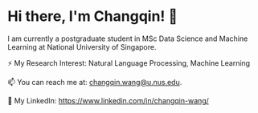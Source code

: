# Hi there, I'm Changqin! 👋

I am currently a postgraduate student in MSc Data Science and Machine Learning at National University of Singapore.

⚡ My Research Interest: Natural Language Processing, Machine Learning 

📫 You can reach me at: <a href="mailto:changqin.wang@u.nus.edu">changqin.wang@u.nus.edu</a>.

🔗 My LinkedIn: https://www.linkedin.com/in/changqin-wang/
